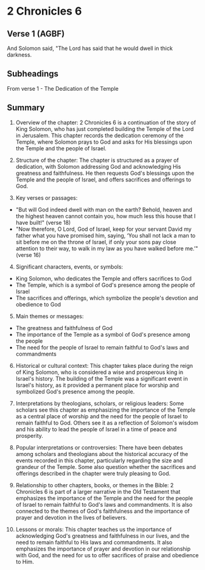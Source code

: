 # 2 Chronicles 6

## Verse 1 (AGBF)

And Solomon said, "The Lord has said that he would dwell in thick darkness.

## Subheadings

From verse 1 - The Dedication of the Temple

## Summary

1. Overview of the chapter:
2 Chronicles 6 is a continuation of the story of King Solomon, who has just completed building the Temple of the Lord in Jerusalem. This chapter records the dedication ceremony of the Temple, where Solomon prays to God and asks for His blessings upon the Temple and the people of Israel.

2. Structure of the chapter:
The chapter is structured as a prayer of dedication, with Solomon addressing God and acknowledging His greatness and faithfulness. He then requests God's blessings upon the Temple and the people of Israel, and offers sacrifices and offerings to God.

3. Key verses or passages:
- "But will God indeed dwell with man on the earth? Behold, heaven and the highest heaven cannot contain you, how much less this house that I have built!" (verse 18)
- "Now therefore, O Lord, God of Israel, keep for your servant David my father what you have promised him, saying, ‘You shall not lack a man to sit before me on the throne of Israel, if only your sons pay close attention to their way, to walk in my law as you have walked before me.’" (verse 16)

4. Significant characters, events, or symbols:
- King Solomon, who dedicates the Temple and offers sacrifices to God
- The Temple, which is a symbol of God's presence among the people of Israel
- The sacrifices and offerings, which symbolize the people's devotion and obedience to God

5. Main themes or messages:
- The greatness and faithfulness of God
- The importance of the Temple as a symbol of God's presence among the people
- The need for the people of Israel to remain faithful to God's laws and commandments

6. Historical or cultural context:
This chapter takes place during the reign of King Solomon, who is considered a wise and prosperous king in Israel's history. The building of the Temple was a significant event in Israel's history, as it provided a permanent place for worship and symbolized God's presence among the people.

7. Interpretations by theologians, scholars, or religious leaders:
Some scholars see this chapter as emphasizing the importance of the Temple as a central place of worship and the need for the people of Israel to remain faithful to God. Others see it as a reflection of Solomon's wisdom and his ability to lead the people of Israel in a time of peace and prosperity.

8. Popular interpretations or controversies:
There have been debates among scholars and theologians about the historical accuracy of the events recorded in this chapter, particularly regarding the size and grandeur of the Temple. Some also question whether the sacrifices and offerings described in the chapter were truly pleasing to God.

9. Relationship to other chapters, books, or themes in the Bible:
2 Chronicles 6 is part of a larger narrative in the Old Testament that emphasizes the importance of the Temple and the need for the people of Israel to remain faithful to God's laws and commandments. It is also connected to the themes of God's faithfulness and the importance of prayer and devotion in the lives of believers.

10. Lessons or morals:
This chapter teaches us the importance of acknowledging God's greatness and faithfulness in our lives, and the need to remain faithful to His laws and commandments. It also emphasizes the importance of prayer and devotion in our relationship with God, and the need for us to offer sacrifices of praise and obedience to Him.